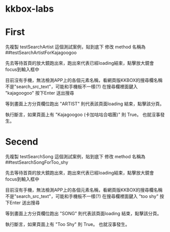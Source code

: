 # kkbox-labs

# First
先複製 testSearchArtist 這個測試案例，貼到底下
修改 method 名稱為 ##testSearchArtistForKajagoogoo

先去等待首頁的放大鏡跑出來，跑出來代表已經loading結束，點擊放大鏡會focus到輸入框中

目前沒有手機，無法檢測APP上的各個元素名稱，看網頁版KKBOX的搜尋欄名稱不是"search_src_text"，可能和手機板不一樣(?)
在搜尋欄裡面鍵入 "kajagoogoo" 
按下Enter 送出搜尋

等到畫面上方分頁欄位跑出 "ARTIST" 則代表該頁面loading 結束，點擊該分頁。

執行斷言，如果頁面上有 "Kajagoogoo (卡加咕咕合唱團)" 則 True。 也就沒事發生。



# Secend
先複製 testSearchSong 這個測試案例，貼到底下
修改 method 名稱為 ##testSearchSongForToo_shy

先去等待首頁的放大鏡跑出來，跑出來代表已經loading結束，點擊放大鏡會focus到輸入框中

目前沒有手機，無法檢測APP上的各個元素名稱，看網頁版KKBOX的搜尋欄名稱不是"search_src_text"，可能和手機板不一樣(?)
在搜尋欄裡面鍵入 "too shy" 
按下Enter 送出搜尋

等到畫面上方分頁欄位跑出 "SONG" 則代表該頁面loading 結束，點擊該分頁。

執行斷言，如果頁面上有 "Too Shy" 則 True。 也就沒事發生。
